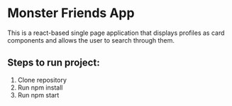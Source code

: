 # Monster Friends App
This is a react-based single page application that displays profiles as card components and allows the user to search through them.

## Steps to run project:
1. Clone repository
2. Run npm install
3. Run npm start
